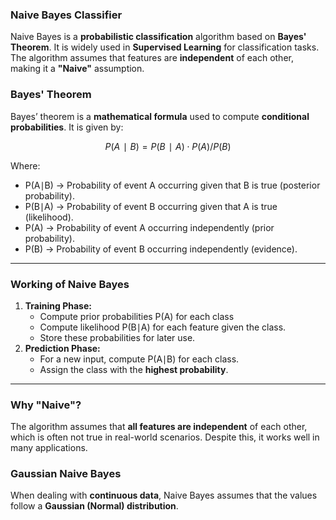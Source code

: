 ### **Naive Bayes Classifier**

Naive Bayes is a **probabilistic classification** algorithm based on **Bayes' Theorem**. It is widely used in **Supervised Learning** for classification tasks. The algorithm assumes that features are **independent** of each other, making it a **"Naive"** assumption.

### **Bayes' Theorem**

Bayes’ theorem is a **mathematical formula** used to compute **conditional probabilities**. It is given by:

$$
P(A∣B)=P(B∣A)⋅P(A)/P(B)
$$

Where:

- P(A∣B) → Probability of event A occurring given that B is true (posterior probability).
- P(B∣A) → Probability of event B occurring given that A is true (likelihood).
- P(A) → Probability of event A occurring independently (prior probability).
- P(B) → Probability of event B occurring independently (evidence).

---

### **Working of Naive Bayes**

1. **Training Phase:**
    - Compute prior probabilities P(A) for each class
    - Compute likelihood P(B∣A) for each feature given the class.
    - Store these probabilities for later use.
2. **Prediction Phase:**
    - For a new input, compute P(A∣B) for each class.
    - Assign the class with the **highest probability**.

---

### **Why "Naive"?**

The algorithm assumes that **all features are independent** of each other, which is often not true in real-world scenarios. Despite this, it works well in many applications.

### **Gaussian Naive Bayes**

When dealing with **continuous data**, Naive Bayes assumes that the values follow a **Gaussian (Normal) distribution**.